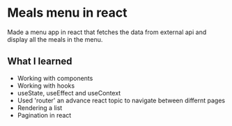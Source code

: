 # Meals menu in react

Made a menu app in react that fetches the data from external api and display all the meals in the menu.

## What I learned

- Working with components
- Working with hooks
- useState, useEffect and useContext
- Used 'router' an advance react topic to navigate between differnt pages
- Rendering a list
- Pagination in react
